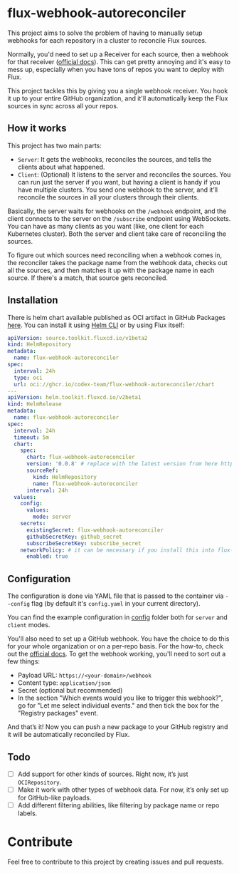 # flux-webhook-autoreconciler

This project aims to solve the problem of having to manually setup webhooks for each repository in a cluster to reconcile Flux sources. 

Normally, you'd need to set up a Receiver for each source, then a webhook for that receiver ([official docs](https://fluxcd.io/flux/guides/webhook-receivers/)). 
This can get pretty annoying and it's easy to mess up, especially when you have tons of repos you want to deploy with Flux.

This project tackles this by giving you a single webhook receiver. You hook it up to your entire GitHub organization, 
and it'll automatically keep the Flux sources in sync across all your repos.

## How it works

This project has two main parts:

- `Server`: It gets the webhooks, reconciles the sources, and tells the clients about what happened.
- `Client`: (Optional) It listens to the server and reconciles the sources. You can run just the server if you want, but having a client is handy if you have multiple clusters. You send one webhook to the server, and it’ll reconcile the sources in all your clusters through their clients.

Basically, the server waits for webhooks on the `/webhook` endpoint, and the client connects to the server on the `/subscribe` endpoint using WebSockets. You can have as many clients as you want (like, one client for each Kubernetes cluster). Both the server and client take care of reconciling the sources. 

To figure out which sources need reconciling when a webhook comes in, the reconciler takes the package name from the webhook data, checks out all the sources, and then matches it up with the package name in each source. If there's a match, that source gets reconciled.

## Installation

There is helm chart available published as OCI artifact in GitHub Packages [here](https://github.com/codex-team/flux-webhook-autoreconciler/pkgs/container/flux-webhook-autoreconciler%2Fchart%2Fflux-webhook-autoreconciler).
You can install it using [Helm CLI](https://helm.sh/docs/topics/registries/) or by using Flux itself:

```yaml
apiVersion: source.toolkit.fluxcd.io/v1beta2
kind: HelmRepository
metadata:
  name: flux-webhook-autoreconciler
spec:
  interval: 24h
  type: oci
  url: oci://ghcr.io/codex-team/flux-webhook-autoreconciler/chart
---
apiVersion: helm.toolkit.fluxcd.io/v2beta1
kind: HelmRelease
metadata:
  name: flux-webhook-autoreconciler
spec:
  interval: 24h
  timeout: 5m
  chart:
    spec:
      chart: flux-webhook-autoreconciler
      version: '0.0.8' # replace with the latest version from here https://github.com/codex-team/flux-webhook-autoreconciler/pkgs/container/flux-webhook-autoreconciler%2Fchart%2Fflux-webhook-autoreconciler
      sourceRef:
        kind: HelmRepository
        name: flux-webhook-autoreconciler
      interval: 24h
  values:
    config:
      values:
        mode: server
    secrets:
      existingSecret: flux-webhook-autoreconciler
      githubSecretKey: github_secret
      subscribeSecretKey: subscribe_secret
    networkPolicy: # it can be necessary if you install this into flux-system namespace, because it will block the traffic
      enabled: true
```

## Configuration

The configuration is done via YAML file that is passed to the container via `--config` flag (by default it's `config.yaml` in your current directory).

You can find the example configuration in [config](./config) folder both for `server` and `client` modes.

You'll also need to set up a GitHub webhook. You have the choice to do this for your whole organization or on a per-repo basis. For the how-to, check out the [official docs](https://docs.github.com/en/webhooks/using-webhooks/creating-webhooks). 
To get the webhook working, you'll need to sort out a few things:

- Payload URL: `https://<your-domain>/webhook`
- Content type: `application/json`
- Secret (optional but recommended)
- In the section "Which events would you like to trigger this webhook?", go for "Let me select individual events." and then tick the box for the "Registry packages" event.

And that’s it! Now you can push a new package to your GitHub registry and it will be automatically reconciled by Flux.

## Todo

- [ ] Add support for other kinds of sources. Right now, it’s just `OCIRepository`.
- [ ] Make it work with other types of webhook data. For now, it’s only set up for GitHub-like payloads.
- [ ] Add different filtering abilities, like filtering by package name or repo labels.

# Contribute

Feel free to contribute to this project by creating issues and pull requests.